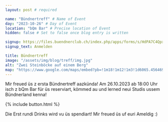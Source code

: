 ```yaml
---
layout: post # required

name: "Bündnertreff" # Name of Event
day: "2023-10-26" # Day of Event
location: "bQm Bar" # Precise location of Event
hidden: false # Set to false once blog entry is written

signup: https://files.buendnerclub.ch/index.php/apps/forms/s/HdPA7C4QpxkFdtPbkPyaZ8qt
signup_text: Anmelden

title: Bündnertreff
image: "/assets/img/blog/treff/img.jpg"
alt: "Zwei Steinböcke auf einem Berg"
map: "https://www.google.com/maps/embed?pb=!1m18!1m12!1m3!1d6065.456469301215!2d8.541702984478801!3d47.37577242706797!2m3!1f0!2f0!3f0!3m2!1i1024!2i768!4f13.1!3m3!1m2!1s0x479aa0a62be301bb%3A0x640634d3410414b3!2sbQm%20Culture%20Caf%C3%A9%20%26%20Bar!5e0!3m2!1sen!2sch!4v1698222543220!5m2!1sen!2sch"
---
```


Mir freued üs z ersta Bündnertreff aazkünda! Am 26.10.2023 ab 18:00 Uhr isch z bQm Bar für üs reserviart, kömmed au und lerned neui Studis ussem Bündnerland kenna! 

{% include button.html %}

Die Erst rundi Drinks wird vu üs spendiart! Mir freued üs uf euri Ameldig :)
